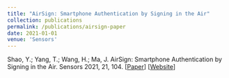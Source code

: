 ```yaml
---
title: "AirSign: Smartphone Authentication by Signing in the Air"
collection: publications
permalink: /publications/airsign-paper
date: 2021-01-01
venue: 'Sensors'
---
```

Shao, Y.; Yang, T.; Wang, H.; Ma, J. AirSign: Smartphone Authentication by Signing in the Air. Sensors 2021, 21, 104. [[Paper](
/files/sensors-21-00104.pdf)] [[Website](https://www.mdpi.com/1424-8220/21/1/104)]
